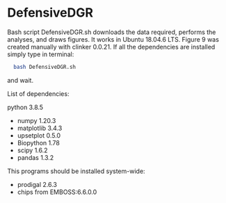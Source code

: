 # DefensiveDGR
Bash script DefensiveDGR.sh downloads the data required, performs the analyses, and draws figures. It works in Ubuntu 18.04.6 LTS. Figure 9 was created manually with clinker 0.0.21. If all the dependencies are installed simply type in terminal:
```sh
  bash DefensiveDGR.sh
  ```
and wait.

List of dependencies:

python 3.8.5
* numpy 1.20.3
* matplotlib 3.4.3
* upsetplot 0.5.0
* Biopython 1.78
* scipy 1.6.2
* pandas 1.3.2

This programs should be installed system-wide:

* prodigal 2.6.3
* chips from EMBOSS:6.6.0.0
